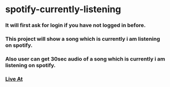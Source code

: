 # spotify-currently-listening

### It will first ask for login if you have not logged in before.

### This project will show a song which is currently i am listening on spotify.

### Also user can get 30sec audio of a song which is currently i am listening on spotify.

### <a href="https://spotify-currently-listening.herokuapp.com/currentsong">Live At</a>